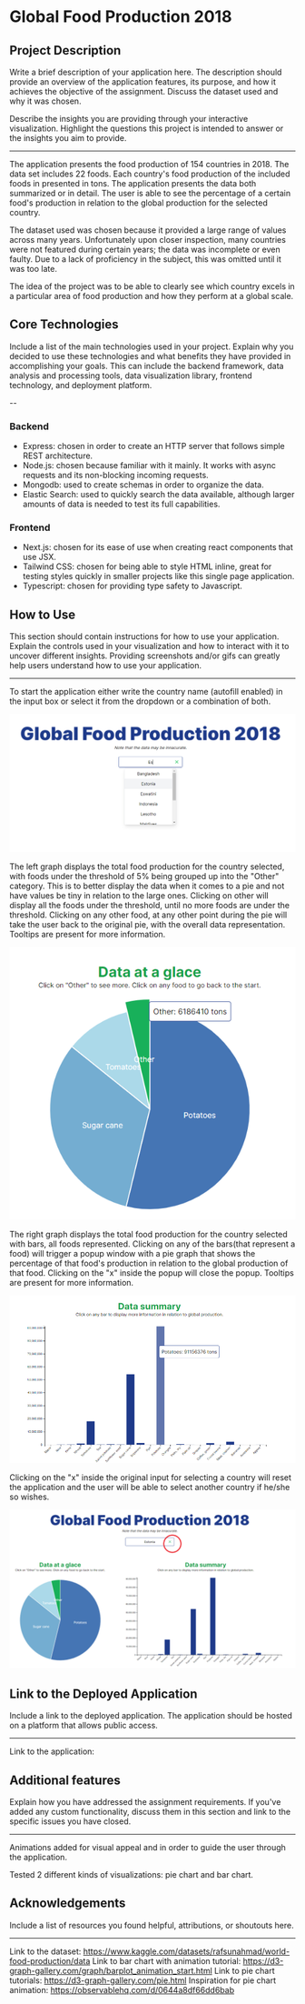 # Global Food Production 2018

## Project Description

Write a brief description of your application here. The description should provide an overview of the application features, its purpose, and how it achieves the objective of the assignment. Discuss the dataset used and why it was chosen.

Describe the insights you are providing through your interactive visualization. Highlight the questions this project is intended to answer or the insights you aim to provide.

---- 

The application presents the food production of 154 countries in 2018. The data set includes 22 foods. Each country's food production of the included foods in presented in tons. The application presents the data both summarized or in detail. The user is able to see the percentage of a certain food's production in relation to the global production for the selected country.

The dataset used was chosen because it provided a large range of values across many years. Unfortunately upon closer inspection, many countries were not featured during certain years; the data was incomplete or even faulty. Due to a lack of proficiency in the subject, this was omitted until it was too late. 

The idea of the project was to be able to clearly see which country excels in a particular area of food production and how they perform at a global scale.

## Core Technologies

Include a list of the main technologies used in your project. Explain why you decided to use these technologies and what benefits they have provided in accomplishing your goals. This can include the backend framework, data analysis and processing tools, data visualization library, frontend technology, and deployment platform.

-- 

### Backend
- Express: chosen in order to create an HTTP server that follows simple REST architecture. 
- Node.js: chosen because familiar with it mainly. It works with async requests and its non-blocking incoming requests.
- Mongodb: used to create schemas in order to organize the data.
- Elastic Search: used to quickly search the data available, although larger amounts of data is needed to test its full capabilities.

### Frontend
- Next.js: chosen for its ease of use when creating react components that use JSX.
- Tailwind CSS: chosen for being able to style HTML inline, great for testing styles quickly in smaller projects like this single page application.
- Typescript: chosen for providing type safety to Javascript. 

## How to Use

This section should contain instructions for how to use your application. Explain the controls used in your visualization and how to interact with it to uncover different insights. Providing screenshots and/or gifs can greatly help users understand how to use your application.

---

To start the application either write the country name (autofill enabled) in the input box or select it from the dropdown or a combination of both.

![alt text](image.png)

The left graph displays the total food production for the country selected, with foods under the threshold of 5% being grouped up into the "Other" category. This is to better display the data when it comes to a pie and not have values be tiny in relation to the large ones. Clicking on other will display all the foods under the threshold, until no more foods are under the threshold. Clicking on any other food, at any other point during the pie will take the user back to the original pie, with the overall data representation. Tooltips are present for more information.

![alt text](image-1.png)

The right graph displays the total food production for the country selected with bars, all foods represented. Clicking on any of the bars(that represent a food) will trigger a popup window with a pie graph that shows the percentage of that food's production in relation to the global production of that food. Clicking on the "x" inside the popup will close the popup. Tooltips are present for more information.

![alt text](image-2.png)

Clicking on the "x" inside the original input for selecting a country will reset the application and the user will be able to select another country if he/she so wishes.

![alt text](image-3.png)

## Link to the Deployed Application

Include a link to the deployed application. The application should be hosted on a platform that allows public access.

---

Link to the application: 

## Additional features

Explain how you have addressed the assignment requirements. If you've added any custom functionality, discuss them in this section and link to the specific issues you have closed.

---

Animations added for visual appeal and in order to guide the user through the application. 

Tested 2 different kinds of visualizations: pie chart and bar chart.

## Acknowledgements

Include a list of resources you found helpful, attributions, or shoutouts here.

---

Link to the dataset: https://www.kaggle.com/datasets/rafsunahmad/world-food-production/data 
Link to bar chart with animation tutorial: https://d3-graph-gallery.com/graph/barplot_animation_start.html
Link to pie chart tutorials: https://d3-graph-gallery.com/pie.html 
Inspiration for pie chart animation: https://observablehq.com/d/0644a8df66dd6bab 